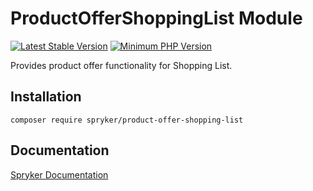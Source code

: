 # ProductOfferShoppingList Module
[![Latest Stable Version](https://poser.pugx.org/spryker/product-offer-shopping-list/v/stable.svg)](https://packagist.org/packages/spryker/product-offer-shopping-list)
[![Minimum PHP Version](https://img.shields.io/badge/php-%3E%3D%207.4-8892BF.svg)](https://php.net/)

Provides product offer functionality for Shopping List.

## Installation

```
composer require spryker/product-offer-shopping-list
```

## Documentation

[Spryker Documentation](https://documentation.spryker.com/module_guide/overview.htm)
